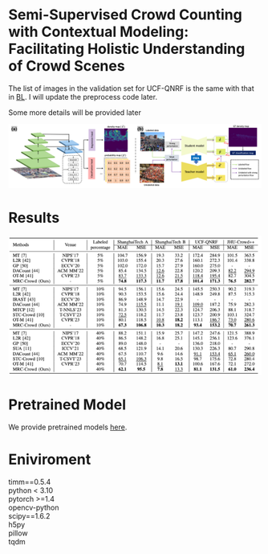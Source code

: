 # Semi-Supervised Crowd Counting with Contextual Modeling: Facilitating Holistic Understanding of Crowd Scenes

The list of images in the validation set for UCF-QNRF is the same with that in [BL](https://github.com/ZhihengCV/Bayesian-Crowd-Counting). I will update the preprocess code later.

Some more details will be provided later

![avatar](/framework.png)

# Results
![avatar](/result.png)

# Pretrained Model
We provide pretrained models [here](https://drive.google.com/drive/folders/1MOc33Usba0k-IiGaHlVCfUICjkSNSEl_?usp=sharing).

# Eniviroment
timm==0.5.4<br />
python < 3.10<br />
pytorch >=1.4<br />
opencv-python<br />
scipy==1.6.2<br />
h5py <br />
pillow<br />
tqdm<br />



